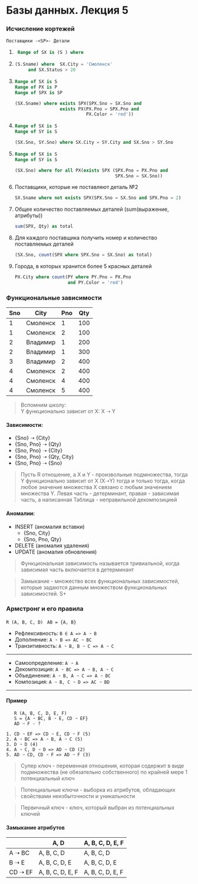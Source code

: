 # Базы данных. Лекция 5

###  Исчисление кортежей

`Поставщики -<SP>- Детали`

1. ```sql
    Range of SX is (S ) where
   ```
3. ```sql
   (S.Sname) where  SX.City = 'Смоленск'
        and SX.Status > 20
   ```
4. ```sql
   Range of SX is S
   Range of PX is P
   Range of SPX is SP
   
   (SX.Sname) where exists SPX(SPX.Sno = SX.Sno and
                    exists PX(PX.Pno = SPX.Pno and 
                              PX.Color = 'red'))
   ```
5. ```sql
   Range of SX is S
   Range of SY is S
   
   (SX.Sno, SY.Sno) where SX.City = SY.City and SX.Sno > SY.Sno
   ```
6. ```sql
   Range of SX is S
   Range of SY is S
   
   (SX.Sno) where for all PX(exists SPX (SPX.Pno = PX.Pno and 
                                         SPX.Sno = SX.Sno))
   ```
7. Поставщики, которые не поставляют деталь №2
    ```sql
    SX.Sname where not exists SPX(SPX.Sno = SX.Sno and SPX.Pno = 2)
    ```
8. Общее количество поставляемых деталей (sum(выражение, атрибуты))
    ```sql
    sum(SPX, Qty) as total
    ```
9. Для каждого поставщика получить номер и количество поставляемых деталей
    ```sql
    (SX.Sno, count(SPX where SPX.Sno = SX.Sno) as total)
    ```
10. Города, в которых хранится более 5 красных деталей
     ```sql
     PX.City where count(PY where PY.Pno = PX.Pno
                         and PY.Color = 'red')
     ```

### Функциональные зависимости

|Sno|City|Pno|Qty|
|---|---|---|---|
|1|Смоленск|1|100|
|1|Смоленск|2|100|
|2|Владимир|1|200|
|2|Владимир|1|300|
|3|Владимир|2|400|
|4|Смоленск|2|400|
|4|Смоленск|4|400|
|4|Смоленск|5|400|

> Вспомним школу:  
> Y функционально зависит от X: X ➝ Y

#### Зависимости:
- {Sno} ➝ {City}
- {Sno, Pno} ➝ {Qty}
- {Sno, Pno} ➝ {City}
- {Sno, Pno} ➝ {Qty, City}
- {Sno, Pno} ➝ {Sno}

> Пусть R отношение, а X и Y - произвольные подмножества, тогда Y функционально зависит от X (X➝Y) тогда и только тогда, когда любое значение множества X связано с любым значением множества Y. Левая часть - детерминант, правая - зависимая часть, а написанная Таблица - неправильной декомпозицией

#### Аномалии:
- INSERT (аномалия вставки)
  - {Sno, City}
  - {Sno, Pno, Qty}
- DELETE (аномалия удаления)
- UPDATE (аномалия обновления)

> Функциональная зависимость называется тривиальной, когда зависимая часть включается в детерминант

> Замыкание - множество всех функциональных зависимостей, которые задаются данным множеством функциональных зависимостей. S+

### Армстронг и его правила
`R (A, B, C, D) ` 
`AB = {A, B}`
- Рефлексивность: `B ∈ A => A ➝ B`
- Дополнение: `A ➝ B => AC ➝ BC`
- Транзитивность: `A ➝ B, B ➝ C => A ➝ C`
---
- Самоопределение: `A ➝ A`
- Декомпозиция: `A ➝ BC => A ➝ B, A ➝ C`
- Объединение: `A ➝ B, A ➝ C => A ➝ BC`
- Композиция: `A ➝ B, C ➝ D => AC ➝ BD`
---

#### Пример
```
   R (A, B, C, D, E, F)
   S = {A ➝ BC, B ➝ E, CD ➝ EF}
   AD ➝ F - ?
   
1. CD ➝ EF => CD ➝ E, CD ➝ F (5)
2. A ➝ BC => A ➝ B, A ➝ C (5)
3. D ➝ D (4)
4. A ➝ C, D ➝ D => AD ➝ CD (2)
5. AD ➝ CD, CD ➝ F => AD ➝ F (3)
```

> Супер ключ - переменная отношения, которая содержит в виде подмножества (не обязательно собственного) по крайней мере 1 потенциальный ключ

> Потенциальные ключи - выборка из атрибутов, обладающих свойствами неизбыточности и уникальности

> Первичный ключ - ключ, который выбран из потенциальных ключей
 

#### Замыкание атрибутов
| |A, D|A, B, C, D, E, F|
|---|---|---|
|A ➝ BC|A, B, C, D|A, B, C, D|
|B ➝ E|A, B, C, D, E|A, B, C, D, E|
|CD ➝ EF|A, B, C, D, E, F|A, B, C, D, E, F|